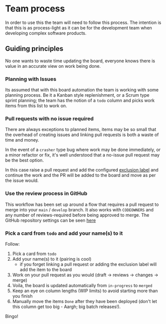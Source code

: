 # Team process

In order to use this the team will need to follow this process. The intention is that this is as process-light as it can be for the development team when developing complex software products.

## Guiding principles

No one wants to waste time updating the board, everyone knows there is value in an accurate view on work being done.

### Planning with Issues

Its assumed that with this board automation the team is working with some planning process. Be it a Kanban style replenishment, or a Scrum type sprint planning; the team has the notion of a `todo` column and picks work items from this list to work on.

### Pull requests with no issue required

There are always exceptions to planned items, items may be so small that the overhead of creating issues and linking pull requests is both a waste of time and money.

In the event of a `crasher` type bug where work may be done immediately, or a minor refactor or fix, it's well understood that a no-issue pull request may be the best option.

In this case raise a pull request and add the configured [exclusion label](./README.md#configure-the-action) and continue the work and the PR will be added to the board and move as per the issue would.

### Use the review process in GitHub

This workflow has been set up around a flow that requires a pull request to merge into your `main` / `develop` branch. It also works with `CODEOWNERS` and any number of reviews-required before being approved to merge. The GitHub repository settings can be seen [here](./GitHubSettings)

### Pick a card from `todo` and add your name(s) to it

Follow:

1. Pick a card from `todo`
1. Add your name(s) to it (pairing is cool)
    - if you forget linking a pull request or adding the exclusion label will add the item to the board
1. Work on your pull request as you would (draft -> reviews -> changes -> merge)
1. Voila, the board is updated automatically from `in-progress` to `merged`
1. Keep an eye on column lengths (WIP limits) to avoid starting more than you finish
1. Manually move the items `Done` after they have been deployed (don't let this column get too big - Aargh; big batch releases!).

Bingo!
